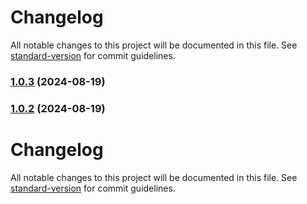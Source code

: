 # Changelog

All notable changes to this project will be documented in this file. See [standard-version](https://github.com/conventional-changelog/standard-version) for commit guidelines.

### [1.0.3](https://github.com/desarrollosDaka/Comanda/compare/v1.0.2...v1.0.3) (2024-08-19)

### [1.0.2](https://github.com/desarrollosDaka/Comanda/compare/v1.0.1...v1.0.2) (2024-08-19)

# Changelog

All notable changes to this project will be documented in this file. See [standard-version](https://github.com/conventional-changelog/standard-version) for commit guidelines.
